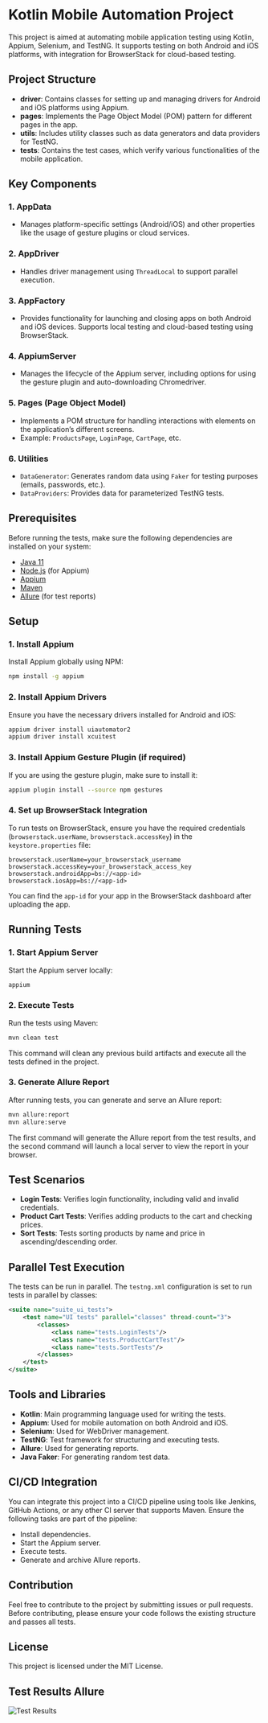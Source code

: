 # Kotlin Mobile Automation Project

This project is aimed at automating mobile application testing using Kotlin, Appium, Selenium, and TestNG. It supports testing on both Android and iOS platforms, with integration for BrowserStack for cloud-based testing.

## Project Structure

- **driver**: Contains classes for setting up and managing drivers for Android and iOS platforms using Appium.
- **pages**: Implements the Page Object Model (POM) pattern for different pages in the app.
- **utils**: Includes utility classes such as data generators and data providers for TestNG.
- **tests**: Contains the test cases, which verify various functionalities of the mobile application.

## Key Components

### 1. **AppData**
- Manages platform-specific settings (Android/iOS) and other properties like the usage of gesture plugins or cloud services.

### 2. **AppDriver**
- Handles driver management using `ThreadLocal` to support parallel execution.

### 3. **AppFactory**
- Provides functionality for launching and closing apps on both Android and iOS devices. Supports local testing and cloud-based testing using BrowserStack.

### 4. **AppiumServer**
- Manages the lifecycle of the Appium server, including options for using the gesture plugin and auto-downloading Chromedriver.

### 5. **Pages (Page Object Model)**
- Implements a POM structure for handling interactions with elements on the application’s different screens.
- Example: `ProductsPage`, `LoginPage`, `CartPage`, etc.

### 6. **Utilities**
- `DataGenerator`: Generates random data using `Faker` for testing purposes (emails, passwords, etc.).
- `DataProviders`: Provides data for parameterized TestNG tests.

## Prerequisites

Before running the tests, make sure the following dependencies are installed on your system:

- [Java 11](https://www.oracle.com/java/technologies/javase-jdk11-downloads.html)
- [Node.js](https://nodejs.org/en/) (for Appium)
- [Appium](https://appium.io/)
- [Maven](https://maven.apache.org/)
- [Allure](https://docs.qameta.io/allure/) (for test reports)

## Setup

### 1. Install Appium

Install Appium globally using NPM:

```bash
npm install -g appium
```
### 2. Install Appium Drivers

Ensure you have the necessary drivers installed for Android and iOS:

```bash
appium driver install uiautomator2
appium driver install xcuitest
```
### 3. Install Appium Gesture Plugin (if required)

If you are using the gesture plugin, make sure to install it:

```bash
appium plugin install --source npm gestures
```
### 4. Set up BrowserStack Integration

To run tests on BrowserStack, ensure you have the required credentials (`browserstack.userName`, `browserstack.accessKey`) in the `keystore.properties` file:

```properties
browserstack.userName=your_browserstack_username
browserstack.accessKey=your_browserstack_access_key
browserstack.androidApp=bs://<app-id>
browserstack.iosApp=bs://<app-id>
```
You can find the `app-id` for your app in the BrowserStack dashboard after uploading the app.

## Running Tests

### 1. Start Appium Server

Start the Appium server locally:

```bash
appium
```
### 2. Execute Tests

Run the tests using Maven:

```bash
mvn clean test
```
This command will clean any previous build artifacts and execute all the tests defined in the project.

### 3. Generate Allure Report

After running tests, you can generate and serve an Allure report:

```bash
mvn allure:report
mvn allure:serve
```
The first command will generate the Allure report from the test results, and the second command will launch a local server to view the report in your browser.

## Test Scenarios

- **Login Tests**: Verifies login functionality, including valid and invalid credentials.
- **Product Cart Tests**: Verifies adding products to the cart and checking prices.
- **Sort Tests**: Tests sorting products by name and price in ascending/descending order.

## Parallel Test Execution

The tests can be run in parallel. The `testng.xml` configuration is set to run tests in parallel by classes:

```xml
<suite name="suite_ui_tests">
    <test name="UI tests" parallel="classes" thread-count="3">
        <classes>
            <class name="tests.LoginTests"/>
            <class name="tests.ProductCartTest"/>
            <class name="tests.SortTests"/>
        </classes>
    </test>
</suite>
```
## Tools and Libraries

- **Kotlin**: Main programming language used for writing the tests.
- **Appium**: Used for mobile automation on both Android and iOS.
- **Selenium**: Used for WebDriver management.
- **TestNG**: Test framework for structuring and executing tests.
- **Allure**: Used for generating reports.
- **Java Faker**: For generating random test data.

## CI/CD Integration

You can integrate this project into a CI/CD pipeline using tools like Jenkins, GitHub Actions, or any other CI server that supports Maven. Ensure the following tasks are part of the pipeline:
- Install dependencies.
- Start the Appium server.
- Execute tests.
- Generate and archive Allure reports.

## Contribution

Feel free to contribute to the project by submitting issues or pull requests. Before contributing, please ensure your code follows the existing structure and passes all tests.

## License

This project is licensed under the MIT License.

## Test Results Allure
![Test Results](https://github.com/Polishevskyi/kotlin_mobile_polishevskyi_automatization/blob/master/AllureReport.png)

